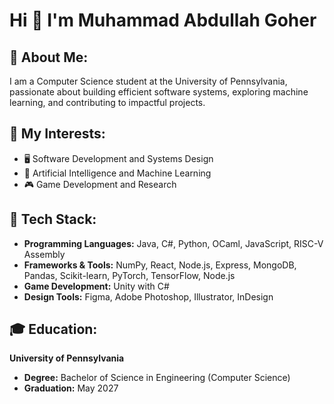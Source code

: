 # Hi 👋 I'm Muhammad Abdullah Goher

## 🚀 About Me:
I am a Computer Science student at the University of Pennsylvania, passionate about building efficient software systems, exploring machine learning, and contributing to impactful projects. 

## 🌟 My Interests:
- 🖥️ Software Development and Systems Design
- 🤖 Artificial Intelligence and Machine Learning
- 🎮 Game Development and Research


## 🔧 Tech Stack:
- **Programming Languages:** Java, C#, Python, OCaml, JavaScript, RISC-V Assembly
- **Frameworks & Tools:** NumPy, React, Node.js, Express, MongoDB, Pandas, Scikit-learn, PyTorch, TensorFlow, Node.js
- **Game Development:** Unity with C#
- **Design Tools:** Figma, Adobe Photoshop, Illustrator, InDesign


## 🎓 Education:
**University of Pennsylvania**  
- **Degree:** Bachelor of Science in Engineering (Computer Science)  
- **Graduation:** May 2027  



<!--
**Abdullah3245/Abdullah3245** is a ✨ _special_ ✨ repository because its `README.md` (this file) appears on your GitHub profile.

Here are some ideas to get you started:

- 🔭 I’m currently working on ...
- 🌱 I’m currently learning ...
- 👯 I’m looking to collaborate on ...
- 🤔 I’m looking for help with ...
- 💬 Ask me about ...
- 📫 How to reach me: ...
- 😄 Pronouns: ...
- ⚡ Fun fact: ...
-->

